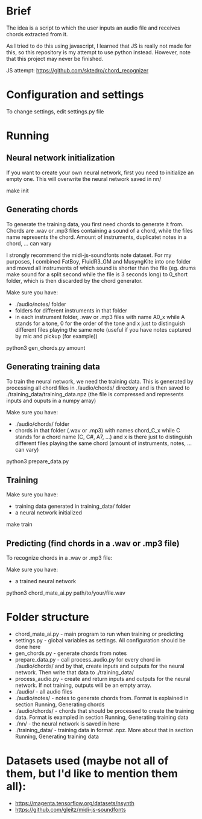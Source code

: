 # Brief

The idea is a script to which the user inputs an audio file and receives chords
extracted from it. 

As I tried to do this using javascript, I learned that JS is really not made
for this, so this repository is my attempt to use python instead. However,
note that this project may never be finished.

JS attempt: https://github.com/sktedro/chord_recognizer


# Configuration and settings

To change settings, edit settings.py file


# Running

## Neural network initialization

If you want to create your own neural network, first you need to initialize an
empty one. This will overwrite the neural network saved in nn/

make init

## Generating chords

To generate the training data, you first need chords to generate it from.
Chords are .wav or .mp3 files containing a sound of a chord, while the files
name represents the chord. Amount of instruments, duplicatet notes in a chord,
... can vary

I strongly recommend the midi-js-soundfonts note dataset. For my purposes, I
combined FatBoy, FluidR3_GM and MusyngKite into one folder and moved all
instruments of which sound is shorter than the file (eg. drums make sound for a
split second while the file is 3 seconds long) to 0_short folder, which is then
discarded by the chord generator.

Make sure you have:
 - ./audio/notes/ folder
 - folders for different instruments in that folder
 - in each instrument folder, .wav or .mp3 files with name A0_x while A stands
   for a tone, 0 for the order of the tone and x just to distinguish different
   files playing the same note (useful if you have notes captured by mic and 
   pickup (for example))

python3 gen_chords.py amount

## Generating training data

To train the neural network, we need the training data. This is generated by
processing all chord files in ./audio/chords/ directory and is then saved to
./training_data/training_data.npz (the file is compressed and represents inputs
and ouputs in a numpy array)

Make sure you have:
 - ./audio/chords/ folder
 - chords in that folder (.wav or .mp3) with names chord_C_x while C stands for
   a chord name (C, C#, A7, ...) and x is there just to distinguish different
   files playing the same chord (amount of instruments, notes, ... can vary)

python3 prepare_data.py

## Training

Make sure you have:
 - training data generated in training_data/ folder
 - a neural network initialized

make train

## Predicting (find chords in a .wav or .mp3 file)

To recognize chords in a .wav or .mp3 file:

Make sure you have:
 - a trained neural network

python3 chord_mate_ai.py path/to/your/file.wav


# Folder structure

 - chord_mate_ai.py - main program to run when training or predicting
 - settings.py - global variables as settings. All configuration should be done
   here
 - gen_chords.py - generate chords from notes
 - prepare_data.py - call process_audio.py for every chord in ./audio/chords/
   and by that, create inputs and outputs for the neural network. Then write
   that data to ./training_data/
 - process_audio.py - create and return inputs and outputs for the neural 
   network. If not training, outputs will be an empty array.
 - ./audio/ - all audio files
 - ./audio/notes/ - notes to generate chords from. Format is explained in
   section Running, Generating chords
 - ./audio/chords/ - chords that should be processed to create the training
   data. Format is exampled in section Running, Generating training data
 - ./nn/ - the neural network is saved in here
 - ./training_data/ - training data in format .npz. More about that in section
   Running, Generating training data


# Datasets used (maybe not all of them, but I'd like to mention them all):
 - https://magenta.tensorflow.org/datasets/nsynth
 - https://github.com/gleitz/midi-js-soundfonts
